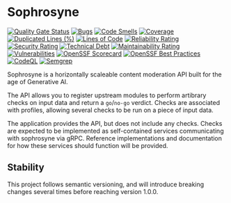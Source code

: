 # Sophrosyne

[![Quality Gate Status](https://sonarcloud.io/api/project_badges/measure?project=MadsRC_sophrosyne&metric=alert_status)](https://sonarcloud.io/summary/new_code?id=MadsRC_sophrosyne)
[![Bugs](https://sonarcloud.io/api/project_badges/measure?project=MadsRC_sophrosyne&metric=bugs)](https://sonarcloud.io/summary/new_code?id=MadsRC_sophrosyne)
[![Code Smells](https://sonarcloud.io/api/project_badges/measure?project=MadsRC_sophrosyne&metric=code_smells)](https://sonarcloud.io/summary/new_code?id=MadsRC_sophrosyne)
[![Coverage](https://sonarcloud.io/api/project_badges/measure?project=MadsRC_sophrosyne&metric=coverage)](https://sonarcloud.io/summary/new_code?id=MadsRC_sophrosyne)
[![Duplicated Lines (%)](https://sonarcloud.io/api/project_badges/measure?project=MadsRC_sophrosyne&metric=duplicated_lines_density)](https://sonarcloud.io/summary/new_code?id=MadsRC_sophrosyne)
[![Lines of Code](https://sonarcloud.io/api/project_badges/measure?project=MadsRC_sophrosyne&metric=ncloc)](https://sonarcloud.io/summary/new_code?id=MadsRC_sophrosyne)
[![Reliability Rating](https://sonarcloud.io/api/project_badges/measure?project=MadsRC_sophrosyne&metric=reliability_rating)](https://sonarcloud.io/summary/new_code?id=MadsRC_sophrosyne)
[![Security Rating](https://sonarcloud.io/api/project_badges/measure?project=MadsRC_sophrosyne&metric=security_rating)](https://sonarcloud.io/summary/new_code?id=MadsRC_sophrosyne)
[![Technical Debt](https://sonarcloud.io/api/project_badges/measure?project=MadsRC_sophrosyne&metric=sqale_index)](https://sonarcloud.io/summary/new_code?id=MadsRC_sophrosyne)
[![Maintainability Rating](https://sonarcloud.io/api/project_badges/measure?project=MadsRC_sophrosyne&metric=sqale_rating)](https://sonarcloud.io/summary/new_code?id=MadsRC_sophrosyne)
[![Vulnerabilities](https://sonarcloud.io/api/project_badges/measure?project=MadsRC_sophrosyne&metric=vulnerabilities)](https://sonarcloud.io/summary/new_code?id=MadsRC_sophrosyne)
[![OpenSSF Scorecard](https://api.securityscorecards.dev/projects/github.com/MadsRC/sophrosyne/badge)](https://securityscorecards.dev/viewer/?uri=github.com/MadsRC/sophrosyne)
[![OpenSSF Best Practices](https://www.bestpractices.dev/projects/8804/badge)](https://www.bestpractices.dev/projects/8804)
[![CodeQL](https://github.com/MadsRC/sophrosyne/actions/workflows/github-code-scanning/codeql/badge.svg)](https://github.com/MadsRC/sophrosyne/actions/workflows/github-code-scanning/codeql)
[![Semgrep](https://github.com/MadsRC/sophrosyne/actions/workflows/semgrep.yml/badge.svg)](https://github.com/MadsRC/sophrosyne/actions/workflows/semgrep.yml)

Sophrosyne is a horizontally scaleable content moderation API built for the
age of Generative AI.

The API allows you to register upstream modules to perform artibrary checks
on input data and return a `go`/`no-go` verdict. Checks are associated with
profiles, allowing several checks to be run on a piece of input data.

The application provides the API, but does not include any checks. Checks
are expected to be implemented as self-contained services communicating with
sophrosyne via gRPC. Reference implementations and documentation for how these
services should function will be provided.

## Stability

This project follows semantic versioning, and will introduce breaking changes
several times before reaching version 1.0.0.
